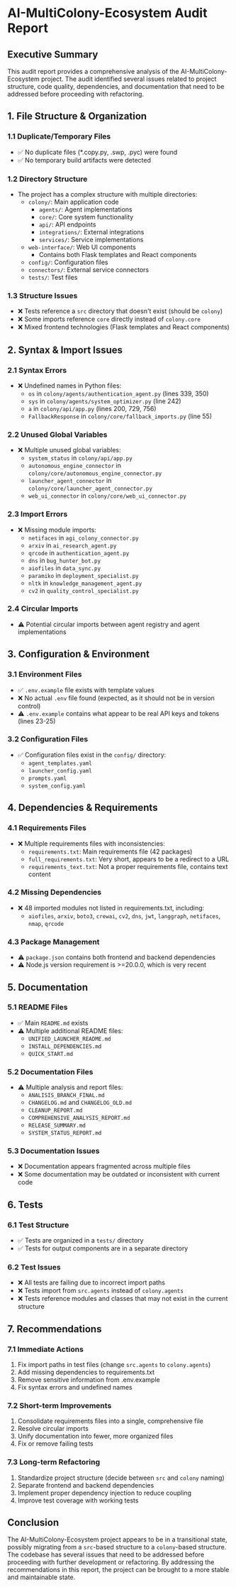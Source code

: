 # AI-MultiColony-Ecosystem Audit Report

## Executive Summary

This audit report provides a comprehensive analysis of the AI-MultiColony-Ecosystem project. The audit identified several issues related to project structure, code quality, dependencies, and documentation that need to be addressed before proceeding with refactoring.

## 1. File Structure & Organization

### 1.1 Duplicate/Temporary Files
- ✅ No duplicate files (*.copy.py, .swp, .pyc) were found
- ✅ No temporary build artifacts were detected

### 1.2 Directory Structure
- The project has a complex structure with multiple directories:
  - `colony/`: Main application code
    - `agents/`: Agent implementations
    - `core/`: Core system functionality
    - `api/`: API endpoints
    - `integrations/`: External integrations
    - `services/`: Service implementations
  - `web-interface/`: Web UI components
    - Contains both Flask templates and React components
  - `config/`: Configuration files
  - `connectors/`: External service connectors
  - `tests/`: Test files

### 1.3 Structure Issues
- ❌ Tests reference a `src` directory that doesn't exist (should be `colony`)
- ❌ Some imports reference `core` directly instead of `colony.core`
- ❌ Mixed frontend technologies (Flask templates and React components)

## 2. Syntax & Import Issues

### 2.1 Syntax Errors
- ❌ Undefined names in Python files:
  - `os` in `colony/agents/authentication_agent.py` (lines 339, 350)
  - `sys` in `colony/agents/system_optimizer.py` (line 242)
  - `a` in `colony/api/app.py` (lines 200, 729, 756)
  - `FallbackResponse` in `colony/core/fallback_imports.py` (line 55)

### 2.2 Unused Global Variables
- ❌ Multiple unused global variables:
  - `system_status` in `colony/api/app.py`
  - `autonomous_engine_connector` in `colony/core/autonomous_engine_connector.py`
  - `launcher_agent_connector` in `colony/core/launcher_agent_connector.py`
  - `web_ui_connector` in `colony/core/web_ui_connector.py`

### 2.3 Import Errors
- ❌ Missing module imports:
  - `netifaces` in `agi_colony_connector.py`
  - `arxiv` in `ai_research_agent.py`
  - `qrcode` in `authentication_agent.py`
  - `dns` in `bug_hunter_bot.py`
  - `aiofiles` in `data_sync.py`
  - `paramiko` in `deployment_specialist.py`
  - `nltk` in `knowledge_management_agent.py`
  - `cv2` in `quality_control_specialist.py`

### 2.4 Circular Imports
- ⚠️ Potential circular imports between agent registry and agent implementations

## 3. Configuration & Environment

### 3.1 Environment Files
- ✅ `.env.example` file exists with template values
- ❌ No actual `.env` file found (expected, as it should not be in version control)
- ⚠️ `.env.example` contains what appear to be real API keys and tokens (lines 23-25)

### 3.2 Configuration Files
- ✅ Configuration files exist in the `config/` directory:
  - `agent_templates.yaml`
  - `launcher_config.yaml`
  - `prompts.yaml`
  - `system_config.yaml`

## 4. Dependencies & Requirements

### 4.1 Requirements Files
- ❌ Multiple requirements files with inconsistencies:
  - `requirements.txt`: Main requirements file (42 packages)
  - `full_requirements.txt`: Very short, appears to be a redirect to a URL
  - `requirements_text.txt`: Not a proper requirements file, contains text content

### 4.2 Missing Dependencies
- ❌ 48 imported modules not listed in requirements.txt, including:
  - `aiofiles`, `arxiv`, `boto3`, `crewai`, `cv2`, `dns`, `jwt`, `langgraph`, `netifaces`, `nmap`, `qrcode`

### 4.3 Package Management
- ⚠️ `package.json` contains both frontend and backend dependencies
- ⚠️ Node.js version requirement is >=20.0.0, which is very recent

## 5. Documentation

### 5.1 README Files
- ✅ Main `README.md` exists
- ⚠️ Multiple additional README files:
  - `UNIFIED_LAUNCHER_README.md`
  - `INSTALL_DEPENDENCIES.md`
  - `QUICK_START.md`

### 5.2 Documentation Files
- ⚠️ Multiple analysis and report files:
  - `ANALISIS_BRANCH_FINAL.md`
  - `CHANGELOG.md` and `CHANGELOG_OLD.md`
  - `CLEANUP_REPORT.md`
  - `COMPREHENSIVE_ANALYSIS_REPORT.md`
  - `RELEASE_SUMMARY.md`
  - `SYSTEM_STATUS_REPORT.md`

### 5.3 Documentation Issues
- ❌ Documentation appears fragmented across multiple files
- ❌ Some documentation may be outdated or inconsistent with current code

## 6. Tests

### 6.1 Test Structure
- ✅ Tests are organized in a `tests/` directory
- ✅ Tests for output components are in a separate directory

### 6.2 Test Issues
- ❌ All tests are failing due to incorrect import paths
- ❌ Tests import from `src.agents` instead of `colony.agents`
- ❌ Tests reference modules and classes that may not exist in the current structure

## 7. Recommendations

### 7.1 Immediate Actions
1. Fix import paths in test files (change `src.agents` to `colony.agents`)
2. Add missing dependencies to requirements.txt
3. Remove sensitive information from .env.example
4. Fix syntax errors and undefined names

### 7.2 Short-term Improvements
1. Consolidate requirements files into a single, comprehensive file
2. Resolve circular imports
3. Unify documentation into fewer, more organized files
4. Fix or remove failing tests

### 7.3 Long-term Refactoring
1. Standardize project structure (decide between `src` and `colony` naming)
2. Separate frontend and backend dependencies
3. Implement proper dependency injection to reduce coupling
4. Improve test coverage with working tests

## Conclusion

The AI-MultiColony-Ecosystem project appears to be in a transitional state, possibly migrating from a `src`-based structure to a `colony`-based structure. The codebase has several issues that need to be addressed before proceeding with further development or refactoring. By addressing the recommendations in this report, the project can be brought to a more stable and maintainable state.